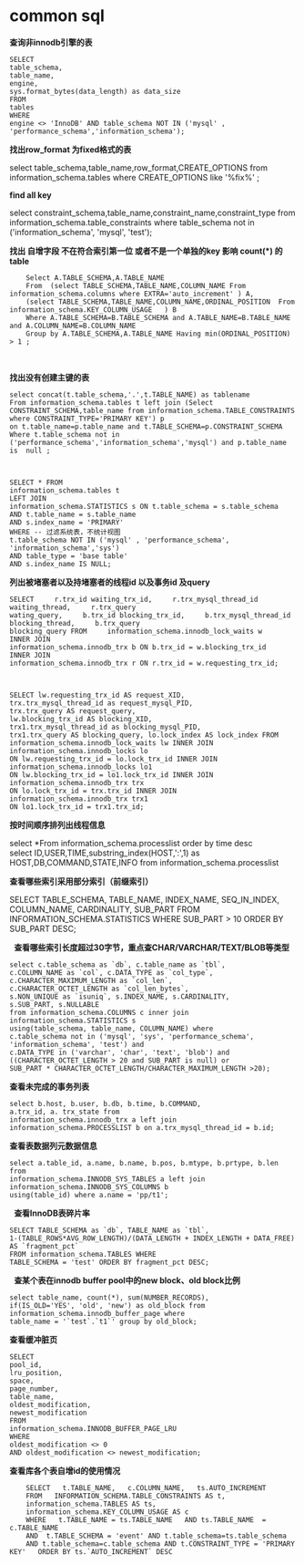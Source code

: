 


#  common sql


**查询非innodb引擎的表**


    SELECT
    table_schema,
    table_name,
    engine,
    sys.format_bytes(data_length) as data_size
    FROM
    tables
    WHERE
    engine <> 'InnoDB' AND table_schema NOT IN ('mysql' , 'performance_schema','information_schema'); 
    
    
 **找出row_format 为fixed格式的表**
    
    
 select table_schema,table_name,row_format,CREATE_OPTIONS from information_schema.tables where CREATE_OPTIONS like '%fix%' ;
 
 
 **find all key**
 
 
 select constraint_schema,table_name,constraint_name,constraint_type from 
 information_schema.table_constraints where table_schema not in ('information_schema', 'mysql', 'test');
 
 
 **找出 自增字段 不在符合索引第一位 或者不是一个单独的key  影响 count(*) 的 table**
 
 
        Select A.TABLE_SCHEMA,A.TABLE_NAME
        From  (select TABLE_SCHEMA,TABLE_NAME,COLUMN_NAME From information_schema.columns where EXTRA='auto_increment' ) A,
        (select TABLE_SCHEMA,TABLE_NAME,COLUMN_NAME,ORDINAL_POSITION  From information_schema.KEY_COLUMN_USAGE   ) B
        Where A.TABLE_SCHEMA=B.TABLE_SCHEMA and A.TABLE_NAME=B.TABLE_NAME and A.COLUMN_NAME=B.COLUMN_NAME 
        Group by A.TABLE_SCHEMA,A.TABLE_NAME Having min(ORDINAL_POSITION) > 1 ; 
 
 
 
 
**找出没有创建主键的表**


    select concat(t.table_schema,'.',t.TABLE_NAME) as tablename 
    From information_schema.tables t left join (Select CONSTRAINT_SCHEMA,table_name from information_schema.TABLE_CONSTRAINTS where CONSTRAINT_TYPE='PRIMARY KEY') p 
    on t.table_name=p.table_name and t.TABLE_SCHEMA=p.CONSTRAINT_SCHEMA  
    Where t.table_schema not in ('performance_schema','information_schema','mysql') and p.table_name is  null ;  

    
    
    SELECT * FROM
    information_schema.tables t
    LEFT JOIN
    information_schema.STATISTICS s ON t.table_schema = s.table_schema
    AND t.table_name = s.table_name
    AND s.index_name = 'PRIMARY'
    WHERE -- 过滤系统表，不统计视图
    t.table_schema NOT IN ('mysql' , 'performance_schema',
    'information_schema','sys')
    AND table_type = 'base table'   
    AND s.index_name IS NULL;



 
 **列出被堵塞者以及持堵塞者的线程id 以及事务id 及query** 
 
 
 
    SELECT     r.trx_id waiting_trx_id,     r.trx_mysql_thread_id waiting_thread,     r.trx_query  
    wating_query,     b.trx_id blocking_trx_id,     b.trx_mysql_thread_id blocking_thread,     b.trx_query 
    blocking_query FROM     information_schema.innodb_lock_waits w         INNER JOIN  
    information_schema.innodb_trx b ON b.trx_id = w.blocking_trx_id         INNER JOIN 
    information_schema.innodb_trx r ON r.trx_id = w.requesting_trx_id; 



    SELECT lw.requesting_trx_id AS request_XID, 
    trx.trx_mysql_thread_id as request_mysql_PID,
    trx.trx_query AS request_query, 
    lw.blocking_trx_id AS blocking_XID, 
    trx1.trx_mysql_thread_id as blocking_mysql_PID,
    trx1.trx_query AS blocking_query, lo.lock_index AS lock_index FROM 
    information_schema.innodb_lock_waits lw INNER JOIN 
    information_schema.innodb_locks lo 
    ON lw.requesting_trx_id = lo.lock_trx_id INNER JOIN 
    information_schema.innodb_locks lo1 
    ON lw.blocking_trx_id = lo1.lock_trx_id INNER JOIN 
    information_schema.innodb_trx trx 
    ON lo.lock_trx_id = trx.trx_id INNER JOIN 
    information_schema.innodb_trx trx1 
    ON lo1.lock_trx_id = trx1.trx_id;



**按时间顺序排列出线程信息** 


select *From information_schema.processlist order by time desc  
select ID,USER,TIME,substring_index(HOST,':',1) as HOST,DB,COMMAND,STATE,INFO from information_schema.processlist 


**查看哪些索引采用部分索引（前缀索引）**


SELECT TABLE_SCHEMA, TABLE_NAME, INDEX_NAME, 
SEQ_IN_INDEX, COLUMN_NAME, CARDINALITY, SUB_PART
FROM INFORMATION_SCHEMA.STATISTICS WHERE 
SUB_PART > 10 ORDER BY SUB_PART DESC;


 
 **查看哪些索引长度超过30字节，重点查CHAR/VARCHAR/TEXT/BLOB等类型**
 
 
    select c.table_schema as `db`, c.table_name as `tbl`, 
    c.COLUMN_NAME as `col`, c.DATA_TYPE as `col_type`, 
    c.CHARACTER_MAXIMUM_LENGTH as `col_len`, 
    c.CHARACTER_OCTET_LENGTH as `col_len_bytes`,  
    s.NON_UNIQUE as `isuniq`, s.INDEX_NAME, s.CARDINALITY, 
    s.SUB_PART, s.NULLABLE 
    from information_schema.COLUMNS c inner join information_schema.STATISTICS s 
    using(table_schema, table_name, COLUMN_NAME) where 
    c.table_schema not in ('mysql', 'sys', 'performance_schema', 'information_schema', 'test') and 
    c.DATA_TYPE in ('varchar', 'char', 'text', 'blob') and 
    ((CHARACTER_OCTET_LENGTH > 20 and SUB_PART is null) or 
    SUB_PART * CHARACTER_OCTET_LENGTH/CHARACTER_MAXIMUM_LENGTH >20);
 
 
 
 **查看未完成的事务列表**
 
 
    select b.host, b.user, b.db, b.time, b.COMMAND, 
    a.trx_id, a. trx_state from 
    information_schema.innodb_trx a left join 
    information_schema.PROCESSLIST b on a.trx_mysql_thread_id = b.id;
 
 
 
**查看表数据列元数据信息**



    select a.table_id, a.name, b.name, b.pos, b.mtype, b.prtype, b.len from 
    information_schema.INNODB_SYS_TABLES a left join 
    information_schema.INNODB_SYS_COLUMNS b 
    using(table_id) where a.name = 'pp/t1';


 
**查看InnoDB表碎片率**
 
 
 
    SELECT TABLE_SCHEMA as `db`, TABLE_NAME as `tbl`, 
    1-(TABLE_ROWS*AVG_ROW_LENGTH)/(DATA_LENGTH + INDEX_LENGTH + DATA_FREE) AS `fragment_pct` 
    FROM information_schema.TABLES WHERE 
    TABLE_SCHEMA = 'test' ORDER BY fragment_pct DESC;



 
**查某个表在innodb buffer pool中的new block、old block比例**



    select table_name, count(*), sum(NUMBER_RECORDS), 
    if(IS_OLD='YES', 'old', 'new') as old_block from
    information_schema.innodb_buffer_page where 
    table_name = '`test`.`t1`' group by old_block;
 
 


**查看缓冲脏页**
    
    
    
    SELECT 
    pool_id,
    lru_position,
    space,
    page_number,
    table_name,
    oldest_modification,
    newest_modification
    FROM
    information_schema.INNODB_BUFFER_PAGE_LRU
    WHERE
    oldest_modification <> 0
    AND oldest_modification <> newest_modification;


 





 
 **查看库各个表自增id的使用情况** 
 
        SELECT   t.TABLE_NAME,   c.COLUMN_NAME,   ts.AUTO_INCREMENT 
        FROM   INFORMATION_SCHEMA.TABLE_CONSTRAINTS AS t,   
        information_schema.TABLES AS ts,   
        information_schema.KEY_COLUMN_USAGE AS c 
        WHERE   t.TABLE_NAME = ts.TABLE_NAME   AND ts.TABLE_NAME  = c.TABLE_NAME   
        AND  t.TABLE_SCHEMA = 'event' AND t.table_schema=ts.table_schema 
        AND t.table_schema=c.table_schema AND t.CONSTRAINT_TYPE = 'PRIMARY KEY'   ORDER BY ts.`AUTO_INCREMENT` DESC
 

